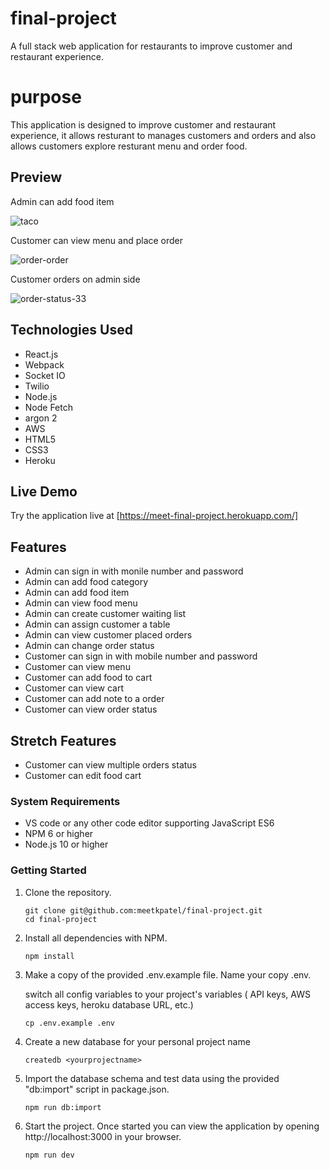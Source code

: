 # final-project

A full stack web application for restaurants to improve customer and restaurant experience.


# purpose

This application is designed to improve customer and restaurant experience, it allows resturant to manages customers and orders and also allows customers explore resturant menu and order food.


## Preview

Admin can add food item

![taco](https://user-images.githubusercontent.com/39370528/146510801-716332c4-d765-45b7-bd79-7654bed318e7.gif)

Customer can view menu and place order

![order-order](https://user-images.githubusercontent.com/39370528/146511895-a44c37c9-74e3-4d6d-a387-3bc3f00e64c9.gif)

Customer orders on admin side

![order-status-33](https://user-images.githubusercontent.com/39370528/146513507-ce8e9b3c-14f1-4504-9fb6-3cfbde3d2f3c.gif)


## Technologies Used

- React.js
- Webpack
- Socket IO
- Twilio
- Node.js
- Node Fetch
- argon 2
- AWS
- HTML5
- CSS3
- Heroku

## Live Demo

Try the application live at [https://meet-final-project.herokuapp.com/]

## Features

- Admin can sign in with monile number and password
- Admin can add food category
- Admin can add food item
- Admin can view food menu
- Admin can create customer waiting list
- Admin can assign customer a table
- Admin can view customer placed orders
- Admin can change order status
- Customer can sign in with mobile number and password
- Customer can view menu
- Customer can add food to cart
- Customer can view cart
- Customer can add note to a order
- Customer can view order status

## Stretch Features

- Customer can view multiple orders status
- Customer can edit food cart


### System Requirements

- VS code or any other code editor supporting JavaScript ES6
- NPM 6 or higher
- Node.js 10 or higher


### Getting Started

1. Clone the repository.

    ```shell
    git clone git@github.com:meetkpatel/final-project.git
    cd final-project
    ```

2. Install all dependencies with NPM.

    ```shell
    npm install
    ```

3. Make a copy of the provided .env.example file. Name your copy .env.

    switch all config variables to your project's variables ( API keys, AWS access keys, heroku database URL, etc.)

    ```shell
    cp .env.example .env
    ```

4. Create a new database for your personal project name

    ```shell
    createdb <yourprojectname>
    ```

5. Import the database schema and test data using the provided "db:import" script in package.json.

    ```shell
    npm run db:import
    ```

6. Start the project. Once started you can view the application by opening http://localhost:3000 in your browser.

    ```shell
    npm run dev
    ```

